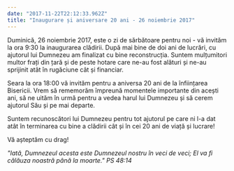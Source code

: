 ```yaml
---
date: "2017-11-22T22:12:33.962Z"
title: "Inaugurare și aniversare 20 ani - 26 noiembrie 2017"
---
```

Duminică, 26 noiembrie 2017, este o zi de sărbătoare pentru noi - vă invităm la ora 9:30 la inaugurarea clădirii. După mai bine de doi ani de lucrări, cu ajutorul lui Dumnezeu am finalizat cu bine reconstrucția. Suntem mulțumitori multor frați din țară și de peste hotare care ne-au fost alături și ne-au sprijinit atât în rugăciune cât și financiar.

Seara la ora 18:00 vă invităm pentru a aniversa 20 ani de la înființarea Bisericii. Vrem să rememorăm împreună momentele importante din acești ani, să ne uităm în urmă pentru a vedea harul lui Dumnezeu și să cerem ajutorul Său și pe mai departe.

Suntem recunoscători lui Dumnezeu pentru tot ajutorul pe care ni l-a dat atât în terminarea cu bine a clădirii cât și în cei 20 ani de viață și lucrare!

Vă așteptăm cu drag!

*"Iată, Dumnezeul acesta este Dumnezeul nostru în veci de veci; El va fi călăuza noastră până la moarte." PS 48:14*